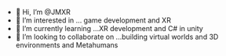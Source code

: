 - 👋 Hi, I’m @JMXR
- 👀 I’m interested in ... game development and XR 
- 🌱 I’m currently learning ...XR development and C# in unity
- 💞️ I’m looking to collaborate on ...building virtual worlds and 3D environments and Metahumans 


<!---
JMXR/JMXR is a ✨ special ✨ repository because its `README.md` (this file) appears on your GitHub profile.
You can click the Preview link to take a look at your changes.
--->
